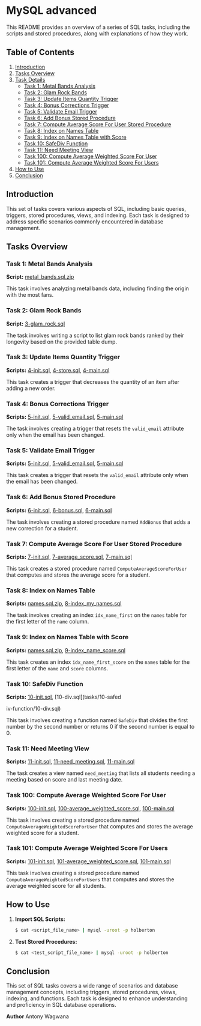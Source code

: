 # MySQL advanced

This README provides an overview of a series of SQL tasks, including the scripts and stored procedures, along with explanations of how they work.

## Table of Contents

1. [Introduction](#introduction)
2. [Tasks Overview](#tasks-overview)
3. [Task Details](#task-details)
    - [Task 1: Metal Bands Analysis](#task-1-metal-bands-analysis)
    - [Task 2: Glam Rock Bands](#task-2-glam-rock-bands)
    - [Task 3: Update Items Quantity Trigger](#task-3-update-items-quantity-trigger)
    - [Task 4: Bonus Corrections Trigger](#task-4-bonus-corrections-trigger)
    - [Task 5: Validate Email Trigger](#task-5-validate-email-trigger)
    - [Task 6: Add Bonus Stored Procedure](#task-6-add-bonus-stored-procedure)
    - [Task 7: Compute Average Score For User Stored Procedure](#task-7-compute-average-score-for-user-stored-procedure)
    - [Task 8: Index on Names Table](#task-8-index-on-names-table)
    - [Task 9: Index on Names Table with Score](#task-9-index-on-names-table-with-score)
    - [Task 10: SafeDiv Function](#task-10-safediv-function)
    - [Task 11: Need Meeting View](#task-11-need-meeting-view)
    - [Task 100: Compute Average Weighted Score For User](#task-100-compute-average-weighted-score-for-user)
    - [Task 101: Compute Average Weighted Score For Users](#task-101-compute-average-weighted-score-for-users)
4. [How to Use](#how-to-use)
5. [Conclusion](#conclusion)

## Introduction

This set of tasks covers various aspects of SQL, including basic queries, triggers, stored procedures, views, and indexing. Each task is designed to address specific scenarios commonly encountered in database management.

## Tasks Overview

### Task 1: Metal Bands Analysis

**Script:** [metal_bands.sql.zip](tasks/1-metal-bands/metal_bands.sql.zip)

This task involves analyzing metal bands data, including finding the origin with the most fans.

### Task 2: Glam Rock Bands

**Script:** [3-glam_rock.sql](tasks/2-glam-rock/3-glam_rock.sql)

The task involves writing a script to list glam rock bands ranked by their longevity based on the provided table dump.

### Task 3: Update Items Quantity Trigger

**Scripts:** [4-init.sql](tasks/3-update-items-quantity-trigger/4-init.sql), [4-store.sql](tasks/3-update-items-quantity-trigger/4-store.sql), [4-main.sql](tasks/3-update-items-quantity-trigger/4-main.sql)

This task creates a trigger that decreases the quantity of an item after adding a new order.

### Task 4: Bonus Corrections Trigger

**Scripts:** [5-init.sql](tasks/4-bonus-corrections-trigger/5-init.sql), [5-valid_email.sql](tasks/4-bonus-corrections-trigger/5-valid_email.sql), [5-main.sql](tasks/4-bonus-corrections-trigger/5-main.sql)

The task involves creating a trigger that resets the `valid_email` attribute only when the email has been changed.

### Task 5: Validate Email Trigger

**Scripts:** [5-init.sql](tasks/5-validate-email-trigger/5-init.sql), [5-valid_email.sql](tasks/5-validate-email-trigger/5-valid_email.sql), [5-main.sql](tasks/5-validate-email-trigger/5-main.sql)

This task creates a trigger that resets the `valid_email` attribute only when the email has been changed.

### Task 6: Add Bonus Stored Procedure

**Scripts:** [6-init.sql](tasks/6-add-bonus-stored-procedure/6-init.sql), [6-bonus.sql](tasks/6-add-bonus-stored-procedure/6-bonus.sql), [6-main.sql](tasks/6-add-bonus-stored-procedure/6-main.sql)

The task involves creating a stored procedure named `AddBonus` that adds a new correction for a student.

### Task 7: Compute Average Score For User Stored Procedure

**Scripts:** [7-init.sql](tasks/7-compute-average-score-for-user-stored-procedure/7-init.sql), [7-average_score.sql](tasks/7-compute-average-score-for-user-stored-procedure/7-average_score.sql), [7-main.sql](tasks/7-compute-average-score-for-user-stored-procedure/7-main.sql)

This task creates a stored procedure named `ComputeAverageScoreForUser` that computes and stores the average score for a student.

### Task 8: Index on Names Table

**Scripts:** [names.sql.zip](tasks/8-index-on-names-table/names.sql.zip), [8-index_my_names.sql](tasks/8-index-on-names-table/8-index_my_names.sql)

The task involves creating an index `idx_name_first` on the `names` table for the first letter of the `name` column.

### Task 9: Index on Names Table with Score

**Scripts:** [names.sql.zip](tasks/9-index-on-names-table-with-score/names.sql.zip), [9-index_name_score.sql](tasks/9-index-on-names-table-with-score/9-index_name_score.sql)

This task creates an index `idx_name_first_score` on the `names` table for the first letter of the `name` and `score` columns.

### Task 10: SafeDiv Function

**Scripts:** [10-init.sql](tasks/10-safediv-function/10-init.sql), [10-div.sql](tasks/10-safed

iv-function/10-div.sql)

This task involves creating a function named `SafeDiv` that divides the first number by the second number or returns 0 if the second number is equal to 0.

### Task 11: Need Meeting View

**Scripts:** [11-init.sql](tasks/11-need-meeting-view/11-init.sql), [11-need_meeting.sql](tasks/11-need-meeting-view/11-need_meeting.sql), [11-main.sql](tasks/11-need-meeting-view/11-main.sql)

The task creates a view named `need_meeting` that lists all students needing a meeting based on score and last meeting date.

### Task 100: Compute Average Weighted Score For User

**Scripts:** [100-init.sql](tasks/100-compute-average-weighted-score-for-user/100-init.sql), [100-average_weighted_score.sql](tasks/100-compute-average-weighted-score-for-user/100-average_weighted_score.sql), [100-main.sql](tasks/100-compute-average-weighted-score-for-user/100-main.sql)

This task involves creating a stored procedure named `ComputeAverageWeightedScoreForUser` that computes and stores the average weighted score for a student.

### Task 101: Compute Average Weighted Score For Users

**Scripts:** [101-init.sql](tasks/101-compute-average-weighted-score-for-users/101-init.sql), [101-average_weighted_score.sql](tasks/101-compute-average-weighted-score-for-users/101-average_weighted_score.sql), [101-main.sql](tasks/101-compute-average-weighted-score-for-users/101-main.sql)

This task involves creating a stored procedure named `ComputeAverageWeightedScoreForUsers` that computes and stores the average weighted score for all students.

## How to Use

1. **Import SQL Scripts:**
   ```bash
   $ cat <script_file_name> | mysql -uroot -p holberton
   ```

2. **Test Stored Procedures:**
   ```bash
   $ cat <test_script_file_name> | mysql -uroot -p holberton
   ```

## Conclusion

This set of SQL tasks covers a wide range of scenarios and database management concepts, including triggers, stored procedures, views, indexing, and functions. Each task is designed to enhance understanding and proficiency in SQL database operations.

**Author**
Antony Wagwana